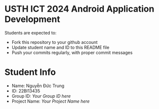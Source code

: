USTH ICT 2024 Android Application Development
=====================================================

Students are expected to:

* Fork this repository to your github account
* Update student name and ID to this README file
* Push your commits regularly, with proper commit messages

Student Info
=======================

* Name: Nguyễn Đức Trung
* ID: 22BI13435
* Group ID: *Your Group ID here*
* Project Name: *Your Project Name here*
